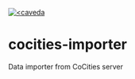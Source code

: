 [![<caveda](https://circleci.com/gh/caveda/cocities-importer.svg?style=shield)](https://circleci.com/gh/caveda/cocities-importer)
# cocities-importer
Data importer from CoCities server
